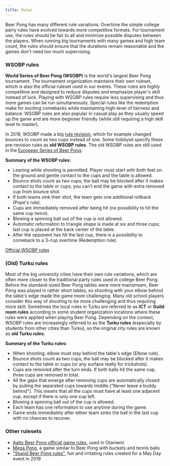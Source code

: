 ```yaml
---
title: Rules
---
```


Beer Pong has many different rule variations. Overtime the simple college party rules have evolved towards more competitive formats. For tournament use, the rules should be fair to all and minimize possible disputes between the players. When running big tournaments with many games and high team count, the rules should ensure that the durations remain reasonable and the games don't need too much supervising.

### WSOBP rules

**World Series of Beer Pong (WSOBP)** is the world's largest Beer Pong tournament. The tournament organization maintains their own ruleset, which is also the official ruleset used in our events. These rules are highly competitive and designed to reduce disputes and emphasize player's skill instead of luck. Playing with WSOBP rules require less supervising and thus more games can be run simultaneously. Special rules like the redemption make for exciting comebacks while maintaining high-level of fairness and balance. WSOBP rules are also popular in casual play as they usually speed up the game and are more beginner friendly (while still requiring a high skill level to master).

In 2018, WSOBP made a big [rule revision](https://bpong.com/blog/2018/03/biggest-beer-pong-rule-revisions-in-history-of-world-series-of-beer-pong/), which for example changed bounces to count as two cups instead of one. Some hobbyist specify these pre-revision rules as **old WSOBP rules**. The old WSOBP rules are still used in the [European Series of Beer Pong](https://www.esobp.com/en/rules/basisregeln/).

**Summary of the WSOBP rules:**
- Leaning while shooting is permitted. Player must start with both feet on the ground and gentle contact to the cups and the table is allowed.
- Bounce shots count as two cups; the ball may be blocked after it makes contact to the table or cups; you can't end the game with extra removed cup from bounce shot.
- If both teams sink their shot, the team gets one additional rollback (Pope's rule).
- Cups are immediately removed after being hit (no possibility to hit the same cup twice).
- Blowing a spinning ball out of the cup is not allowed.
- Automatic reformation to triangle shape is made at six and three cups; last cup is placed at the back center of the table.
- After the opponent has hit the last cup, there is a possibility to comeback to a 3-cup overtime (Redemption rule).

[Official WSOBP rules](https://bpong.com/wsobp/official-rules-of-the-world-series-of-beer-pong/)

### (Old) Turku rules
Most of the big university cities have their own rule variations, which are often more closer to the traditional party rules used in college Beer Pong. Before the standard-sized Beer Pong tables were more mainstream, Beer Pong was played in rather short tables, so shooting with your elbow behind the table's edge made the game more challenging. Many old school players consider this way of shooting to be more challenging and thus requiring more skill. Sometimes the local rules in Turku are referred to as **ICT** or **Guild room rules** according to some student organization locations where these rules were applied when playing Beer Pong. Depending on the context, WSOBP rules are increasingly referred to as the **Turku rules** (especially by students from other cities than Turku), so the original city rules are known as **old Turku rules**.

**Summary of the Turku rules:**
- When shooting, elbow must stay behind the table's edge (Elbow rule).
- Bounce shots count as two cups; the ball may be blocked after it makes contact to the table or cups (or any surface really for trickshots).
- Cups are removed after the turn ends. If both balls hit the same cup, three cups are removed in total.
- All the gaps that emerge after removing cups are automatically closed by pulling the separated cups towards middle ("Never leave a buddy behind"). This means that all the cups must have at least one adjacent cup, except if there is only one cup left.
- Blowing a spinning ball out of the cup is allowed.
- Each team has one reformation to use anytime during the game.
- Game ends immediately after either team sinks the ball in the last cup with no chances to recover.

### Other rulesets

- [Aalto Beer Pong official game rules](https://abp.ayy.fi/rules/), used in Otaniemi
- [Mega Pong](/megapong), a game similar to Beer Pong with buckets and tennis balls
- ["Stupid Beer Pong rules"](https://drive.google.com/file/d/1hNDn9rpOBdUHT9Emypp3loXfO7ZpE1Hz/view?usp=sharing), fun and irritating rules created for a May Day event in 2019
